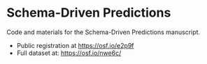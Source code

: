 # Schema-Driven Predictions
Code and materials for the Schema-Driven Predictions manuscript.

- Public registration at https://osf.io/e2p9f
- Full dataset at: https://osf.io/nwe6c/
